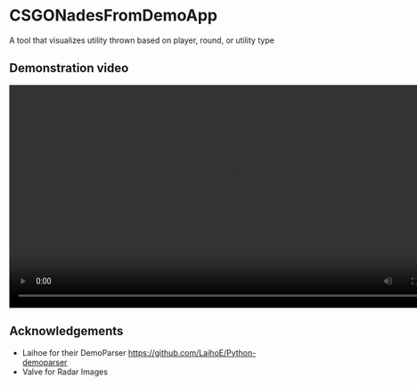 # CSGONadesFromDemoApp
 A tool that visualizes utility thrown based on player, round, or utility type


## Demonstration video


<div align="center">
  <video src="https://github.com/rabilmomin/CSGONadesFromDemoApp/assets/43860323/47861e99-b578-4f3a-a1eb-c095c14f25aa" width="800" />
</div>

## Acknowledgements
- Laihoe for their DemoParser https://github.com/LaihoE/Python-demoparser
- Valve for Radar Images
